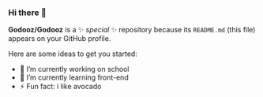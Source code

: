 ### Hi there 👋

**Godooz/Godooz** is a ✨ _special_ ✨ repository because its `README.md` (this file) appears on your GitHub profile.

Here are some ideas to get you started:

- 🔭 I’m currently working on school
- 🌱 I’m currently learning front-end
- ⚡ Fun fact: i like avocado 

